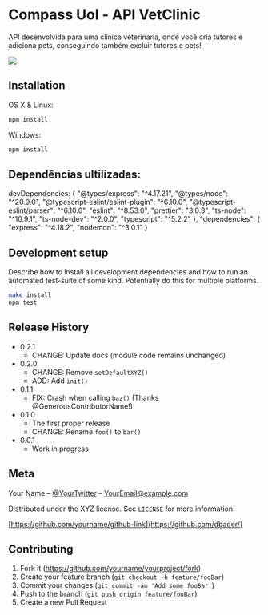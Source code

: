 # Compass Uol - API VetClinic

API desenvolvida para uma clínica veterinaria, onde você cria tutores e adiciona pets, conseguindo também excluir tutores e pets!

![](header.png)

## Installation

OS X & Linux:

```sh
npm install 
```

Windows:

```sh
npm install 
```

## Dependências ultilizadas:

devDependencies: {
"@types/express": "^4.17.21",
"@types/node": "^20.9.0",
"@typescript-eslint/eslint-plugin": "^6.10.0",
"@typescript-eslint/parser": "^6.10.0",
"eslint": "^8.53.0",
"prettier": "3.0.3",
"ts-node": "^10.9.1",
"ts-node-dev": "^2.0.0",
"typescript": "^5.2.2"
  },
  "dependencies": {
    "express": "^4.18.2",
    "nodemon": "^3.0.1"
  }
## Development setup

Describe how to install all development dependencies and how to run an automated test-suite of some kind. Potentially do this for multiple platforms.

```sh
make install
npm test
```

## Release History

* 0.2.1
    * CHANGE: Update docs (module code remains unchanged)
* 0.2.0
    * CHANGE: Remove `setDefaultXYZ()`
    * ADD: Add `init()`
* 0.1.1
    * FIX: Crash when calling `baz()` (Thanks @GenerousContributorName!)
* 0.1.0
    * The first proper release
    * CHANGE: Rename `foo()` to `bar()`
* 0.0.1
    * Work in progress

## Meta

Your Name – [@YourTwitter](https://twitter.com/dbader_org) – YourEmail@example.com

Distributed under the XYZ license. See ``LICENSE`` for more information.

[https://github.com/yourname/github-link](https://github.com/dbader/)

## Contributing

1. Fork it (<https://github.com/yourname/yourproject/fork>)
2. Create your feature branch (`git checkout -b feature/fooBar`)
3. Commit your changes (`git commit -am 'Add some fooBar'`)
4. Push to the branch (`git push origin feature/fooBar`)
5. Create a new Pull Request

<!-- Markdown link & img dfn's -->
[npm-image]: https://img.shields.io/npm/v/datadog-metrics.svg?style=flat-square
[npm-url]: https://npmjs.org/package/datadog-metrics
[npm-downloads]: https://img.shields.io/npm/dm/datadog-metrics.svg?style=flat-square
[travis-image]: https://img.shields.io/travis/dbader/node-datadog-metrics/master.svg?style=flat-square
[travis-url]: https://travis-ci.org/dbader/node-datadog-metrics
[wiki]: https://github.com/yourname/yourproject/wiki
